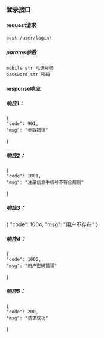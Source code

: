 
### 登录接口

#### request请求
    post /user/login/

##### params参数

    mobile str 电话号码
    password str 密码

#### response响应

##### 响应1：
    {
    "code": 901,
    "msg": "参数错误"
}

##### 响应2：
    {
    "code": 1001,
    "msg": "注册信息手机号不符合规则"
}

##### 响应3：
{
    "code": 1004,
    "msg": "用户不存在"
}

##### 响应4：
    {
    "code": 1005,
    "msg": "用户密码错误"
}

##### 响应5：
    {
    "code": 200,
    "msg": "请求成功"
}
